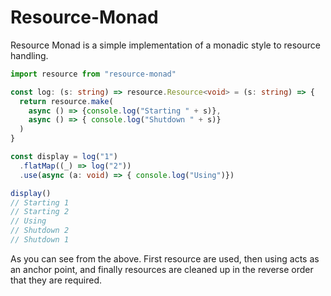 # Resource-Monad

Resource Monad is a simple implementation of a monadic style to resource handling.

```ts
import resource from "resource-monad"

const log: (s: string) => resource.Resource<void> = (s: string) => {
  return resource.make(
    async () => {console.log("Starting " + s)},
    async () => { console.log("Shutdown " + s)}
  )
}

const display = log("1")
  .flatMap((_) => log("2"))
  .use(async (a: void) => { console.log("Using")})

display()
// Starting 1
// Starting 2
// Using
// Shutdown 2
// Shutdown 1
```

As you can see from the above. First resource are used, then using acts as an anchor point, and finally resources are cleaned up in the reverse order that they are required.